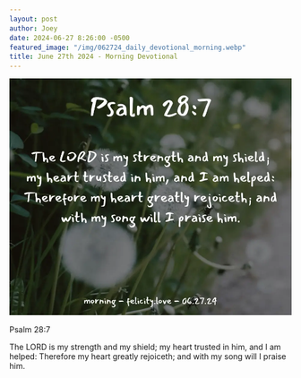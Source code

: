 ```yaml
---
layout: post
author: Joey
date: 2024-06-27 8:26:00 -0500
featured_image: "/img/062724_daily_devotional_morning.webp"
title: June 27th 2024 - Morning Devotional
---
```


[![June 27th 2024 - Morning Devotional](/img/062724_daily_devotional_morning.webp)](/img/062724_daily_devotional_morning.webp)

Psalm 28:7

The LORD is my strength and my shield; my heart trusted in him, and I am helped: Therefore my heart greatly rejoiceth; and with my song will I praise him.


<!-- <hr>

Please consider purchasing a mug to support the page by clicking the image below, thank you!

[![June 20th 2024 - Morning Devotional - Mug](/img/mugs/061124_morning_mug.webp)](https://www.joeybrinkman.com/shop) -->